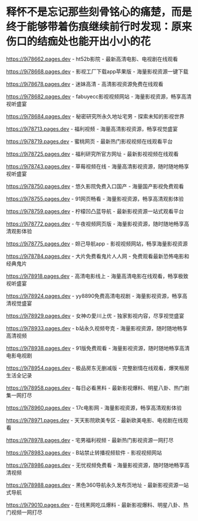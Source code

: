 # 释怀不是忘记那些刻骨铭心的痛楚，而是终于能够带着伤痕继续前行时发现：原来伤口的结痂处也能开出小小的花

https://9i78662.pages.dev - ht52b影院 - 最新高清电影、电视剧在线观看

https://9i78668.pages.dev - 影视工厂下载app苹果版 - 海量影视资源一键下载

https://9i78678.pages.dev - 迷妹高清 - 高清影视资源免费在线观看

https://9i78682.pages.dev - fabuyecc影视视频网站 - 海量影视资源，畅享高清视听盛宴

https://9i78684.pages.dev - 秘密研究所永久地址宅男 - 探索未知的影视世界

https://9i78713.pages.dev - 福利视频 - 海量高清影视资源，畅享视觉盛宴

https://9i78719.pages.dev - 蜜桃网页 - 最新热门影视视频在线观看平台

https://9i78725.pages.dev - 福利研究所官方网址 - 最新影视视频在线观看

https://9i78743.pages.dev - 草莓视频在线 - 海量高清影视资源，随时随地畅享视听盛宴

https://9i78750.pages.dev - 悠久影院免费入口国产 - 海量国产影视免费观看

https://9i78755.pages.dev - 91网页畅看 - 海量影视资源，畅享高清观影体验

https://9i78759.pages.dev - 柠檬凹凸蓝导航 - 最新影视资源一站式观看平台

https://9i78772.pages.dev - 午夜视频网页版 - 海量影视资源，随时随地畅享高清观影体验

https://9i78775.pages.dev - 妲己导航app - 影视视频网站，畅享海量影视资源

https://9i78784.pages.dev - 大片免费看鬼片人人网 - 免费观看最新恐怖电影和经典鬼片

https://9i78918.pages.dev - 高清电影线上 - 海量高清电影在线观看，畅享极致视听盛宴

https://9i78924.pages.dev - yy8890免费高清电视剧 - 海量影视资源，畅享高清视觉盛宴

https://9i78929.pages.dev - 女神の愛川上优 - 独家影视内容，尽享视觉盛宴

https://9i78933.pages.dev - b站永久视频夸克 - 海量影视资源，随时随地畅享高清视频

https://9i78938.pages.dev - 91版免费观看 - 海量影视资源，随时随地畅享高清电影电视剧

https://9i78954.pages.dev - 极品房东无删减版 - 完整剧情在线观看，爆笑租房生活全记录

https://9i78958.pages.dev - 每日必看黑料 - 最新影视爆料、明星八卦、热门剧集一网打尽

https://9i78960.pages.dev - 17c电影网 - 海量影视资源，畅享高清观影体验

https://9i78971.pages.dev - 天天影院欧美专区 - 最新欧美电影、电视剧在线观看

https://9i78978.pages.dev - 宅男福利视频 - 最新热门影视资源一网打尽

https://9i78983.pages.dev - B站禁止转播视频软件 - 影视视频网站

https://9i78986.pages.dev - 无忧视频免费看 - 海量影视资源，随时随地畅享高清视频

https://9i78988.pages.dev - 黑色360导航永久发布页地址 - 最新影视资源一站式导航

https://9i79010.pages.dev - 在线黑网吃瓜爆料 - 最新影视爆料、明星八卦、热门视频一网打尽
